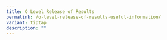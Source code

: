 ```yaml
---
title: O Level Release of Results
permalink: /o-level-release-of-results-useful-information/
variant: tiptap
description: ""
---
```

